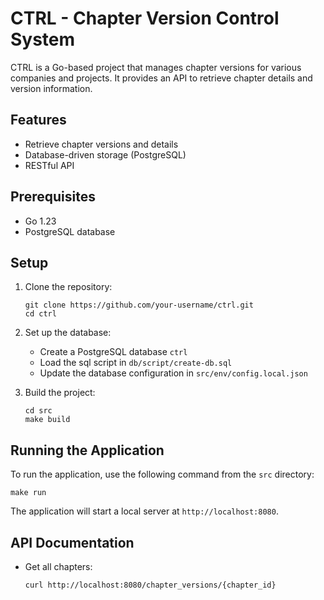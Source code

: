 # CTRL - Chapter Version Control System

CTRL is a Go-based project that manages chapter versions for various companies and projects. It provides an API to retrieve chapter details and version information.

## Features

- Retrieve chapter versions and details
- Database-driven storage (PostgreSQL)
- RESTful API

## Prerequisites

- Go 1.23
- PostgreSQL database

## Setup

1. Clone the repository:
   ```
   git clone https://github.com/your-username/ctrl.git
   cd ctrl
   ```

2. Set up the database:
   - Create a PostgreSQL database `ctrl`
   - Load the sql script in `db/script/create-db.sql`
   - Update the database configuration in `src/env/config.local.json`

3. Build the project:
   ```
   cd src
   make build
   ```

## Running the Application

To run the application, use the following command from the `src` directory:

```
make run
```

The application will start a local server at `http://localhost:8080`.

## API Documentation

- Get all chapters:
  ```
  curl http://localhost:8080/chapter_versions/{chapter_id}
  ```
